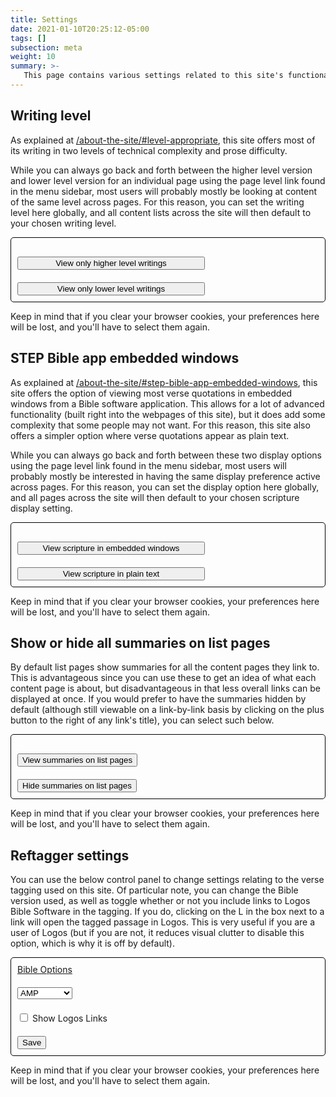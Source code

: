 ```yaml
---
title: Settings
date: 2021-01-10T20:25:12-05:00
tags: []
subsection: meta
weight: 10
summary: >-
   This page contains various settings related to this site's functionality. For example, you can choose whether or not summaries are shown in lists of pages, what Bible version is used in the automatic verse tagging on the site, whether or not quotations of scripture show up as embedded windows from a Bible study app or show up as plain text, and other things like these.
---
```


## Writing level

As explained at [/about-the-site/#level-appropriate](/about-the-site/#level-appropriate), this site offers most of its writing in two levels of technical complexity and prose difficulty.

While you can always go back and forth between the higher level version and lower level version for an individual page using the page level link found in the menu sidebar, most users will probably mostly be looking at content of the same level across pages. For this reason, you can set the writing level here globally, and all content lists across the site will then default to your chosen writing level.

<div id="writingLevelContainer" class="settingsContainer">
	<div id="writingLevelDisplay"></div>
	<div><input id="higherLevel" onclick="javascript:toHigherWritingLevelOption();" type="button" value="View only higher level writings" /></div>
	<div><input id="lowerLevel" onclick="javascript:toLowerWritingLevelOption();" type="button" value="View only lower level writings" /></div>
</div>

<style>
	
	.settingsContainer {
		border: 1px solid black;
		border-radius: 5px;
	}
	
	.settingsContainer > div {
		padding: 10px;
	}

	.settingsContainer {
		font-weight: bold;
	}
	
	#writingLevelContainer input {
		width: 300px;
	}
	

</style>

Keep in mind that if you clear your browser cookies, your preferences here will be lost, and you'll have to select them again.

## STEP Bible app embedded windows

As explained at [/about-the-site/#step-bible-app-embedded-windows](/about-the-site/#step-bible-app-embedded-windows), this site offers the option of viewing most verse quotations in embedded windows from a Bible software application. This allows for a lot of advanced functionality (built right into the webpages of this site), but it does add some complexity that some people may not want. For this reason, this site also offers a simpler option where verse quotations appear as plain text.

While you can always go back and forth between these two display options using the page level link found in the menu sidebar, most users will probably mostly be interested in having the same display preference active across pages. For this reason, you can set the display option here globally, and all pages across the site will then default to your chosen scripture display setting.

<div id="scriptureDisplayContainer" class="settingsContainer">
	<div id="scriptureDisplayDisplay"></div>
	<div><input id="embedded" onclick="javascript:toEmbeddedDisplayOption();" type="button" value="View scripture in embedded windows" /></div>
	<div><input id="plaintext" onclick="javascript:toPlaintextDisplayOption();" type="button" value="View scripture in plain text" /></div>
</div>

<style>
	#scriptureDisplayContainer input {
		width: 300px;
	}
</style>

Keep in mind that if you clear your browser cookies, your preferences here will be lost, and you'll have to select them again.

## Show or hide all summaries on list pages

By default list pages show summaries for all the content pages they link to. This is advantageous since you can use these to get an idea of what each content page is about, but disadvantageous in that less overall links can be displayed at once. If you would prefer to have the summaries hidden by default (although still viewable on a link-by-link basis by clicking on the plus button to the right of any link's title), you can select such below.

<div id="summariesPreferenceContainer" class="settingsContainer">
	<div id="summariesPreferenceDisplay"></div>
	<div><input id="embedded" onclick="javascript:toShowingSummariesOption();" type="button" value="View summaries on list pages" /></div>
	<div><input id="plaintext" onclick="javascript:toHidingSummariesOption();" type="button" value="Hide summaries on list pages" /></div>
</div>

<style>
	#summariesContainer input {
		width: 300px;
	}
</style>

Keep in mind that if you clear your browser cookies, your preferences here will be lost, and you'll have to select them again.


## Reftagger settings

You can use the below control panel to change settings relating to the verse tagging used on this site. Of particular note, you can change the Bible version used, as well as toggle whether or not you include links to Logos Bible Software in the tagging. If you do, clicking on the L in the box next to a link will open the tagged passage in Logos. This is very useful if you are a user of Logos (but if you are not, it reduces visual clutter to disable this option, which is why it is off by default).

<!-- Reftagger Control Panel -->
<div id="lbsRefTaggerCP" style="border: 1px solid black; border-radius: 5px;">
	<div id="lbsHeader" style="padding: 10px;">
		<a href="https://faithlife.com/products/reftagger">Bible Options</a>
	</div>
	<div id="lbsVersionContainer" style="padding: 10px;">
		<select id="lbsVersion">
			<option value="AB">AMP</option>
			<option value="ASV">ASV</option>
			<option value="DAR">DARBY</option>
			<option value="ESV">ESV</option>
			<option value="GW">GW</option>
			<option value="HCSB">HCSB</option>
			<option value="KJV">KJV</option>
			<option value="LEB">LEB</option>
			<option value="MESSAGE">MESSAGE</option>
			<option value="NASB">NASB</option>
			<option value="NCV">NCV</option>
			<option value="NIV">NIV</option>
			<option value="NIRV">NIRV</option>
			<option value="NKJV">NKJV</option>
			<option value="NLT">NLT</option>
			<option value="TNIV">TNIV</option>
			<option value="YLT">YLT</option>
		</select>
	</div>
	<div id="lbsLibronixContainer" style="padding: 10px;">
		<input id="lbsUseLibronixLinks" type="checkbox"/>
		<label for="lbsUseLibronixLinks">Show Logos Links</label>
	</div>
	<div id="lbsSaveContainer" style="padding: 10px;">
		<input id="lbsSave" onclick="javascript:refTagger.lbsSavePrefs()" type="button" value="Save" />
	</div>
</div>
<!-- End RefTagger Control Panel. For more info visit https://faithlife.com/products/reftagger. -->

Keep in mind that if you clear your browser cookies, your preferences here will be lost, and you'll have to select them again.


<script type="text/javascript">
	function setCookie(cname,cvalue,exdays) {
	  var d = new Date();
	  d.setTime(d.getTime() + (exdays*24*60*60*1000));
	  var expires = "expires=" + d.toGMTString();
	  document.cookie = cname + "=" + cvalue + ";" + expires + ";path=/";
	}

	function getCookie(cname) {
	  var name = cname + "=";
	  var decodedCookie = decodeURIComponent(document.cookie);
	  var ca = decodedCookie.split(';');
	  for(var i = 0; i < ca.length; i++) {
		var c = ca[i];
		while (c.charAt(0) == ' ') {
		  c = c.substring(1);
		}
		if (c.indexOf(name) == 0) {
		  return c.substring(name.length, c.length);
		}
	  }
	  return "";
	}

	function toHigherWritingLevelOption() {
		setCookie('writingLevel', 'higher', 1825);
		displayWritingLevel();
	}

	function toLowerWritingLevelOption() {
		setCookie('writingLevel', 'lower', 1825);
		displayWritingLevel();
	}

	function displayWritingLevel() {
		var writingLevel=getCookie("writingLevel");
		var displayDiv = document.getElementById("writingLevelDisplay");
		if(writingLevel == "higher")
		{
			displayDiv.innerHTML = "Current writing level: higher";
		}
		else if(writingLevel == "lower")
		{
			displayDiv.innerHTML = "Current writing level: lower";
		}
		// if user hasn't set cookie, set cookie and use higher level writing
		else { // level = ""
			setCookie('writingLevel', 'higher', 1825);
			displayDiv.innerHTML = "Current writing level: higher";
		}
	}
	
	function toEmbeddedDisplayOption() {
		setCookie('scriptureDisplay', 'embedded', 1825);
		displayScriptureDisplay();
	}

	function toPlaintextDisplayOption() {
		setCookie('scriptureDisplay', 'plaintext', 1825);
		displayScriptureDisplay();
	}

	function displayScriptureDisplay() {
		var scriptureDisplay=getCookie("scriptureDisplay");
		var displayDiv = document.getElementById("scriptureDisplayDisplay");
		if(scriptureDisplay == "embedded")
		{
			displayDiv.innerHTML = "Current scripture display setting: embedded windows";
		}
		else if(scriptureDisplay == "plaintext")
		{
			displayDiv.innerHTML = "Current scripture display setting: plain text";
		}
		// if user hasn't set cookie, set cookie and display embedded windows
		else { // scriptureDisplay = ""
			setCookie('scriptureDisplay', 'embedded', 1825);
			displayDiv.innerHTML = "Current scripture display setting: embedded windows";
		}
	}
	
	function toShowingSummariesOption() {
		setCookie('summariesPreference', 'show', 1825);
		displaySummariesPreference();
	}

	function toHidingSummariesOption() {
		setCookie('summariesPreference', 'hide', 1825);
		displaySummariesPreference();
	}

	function displaySummariesPreference() {
		var summariesPreference=getCookie("summariesPreference");
		var displayDiv = document.getElementById("summariesPreferenceDisplay");
		if(summariesPreference == "show")
		{
			displayDiv.innerHTML = "Current summaries display setting: show summaries";
		}
		else if(summariesPreference == "hide")
		{
			displayDiv.innerHTML = "Current summaries display setting: hide summaries";
		}
		// if user hasn't set cookie, set cookie and show summaries
		else { // summariesPreference = ""
			setCookie('summariesPreference', 'show', 1825);
			displayDiv.innerHTML = "Current summaries display setting: show summaries";
		}
	}
	
	displayWritingLevel();
	displayScriptureDisplay();
	displaySummariesPreference();
</script>
